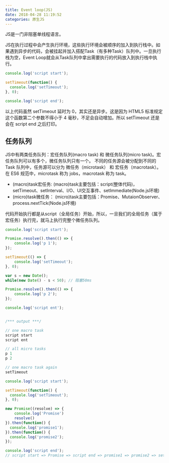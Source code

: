 ```yaml
---
title: Event loop(JS)
date: 2018-04-28 11:19:52
categories: 原生JS
---
```

JS是一门非阻塞单线程语言。

JS在执行过程中会产生执行环境，这些执行环境会被顺序的加入到执行栈中。如果遇到异步的代码，会被挂起并加入搭配Task（有多种Task）队列中。一旦执行栈为空，Event Loop就会从Task队列中拿出需要执行的代码放入到执行栈中执行。
<!--more-->
```javascript
console.log('script start');

setTimeout(function() {
  console.log('setTimeout');
}, 0);

console.log('script end');
```
以上代码虽然 setTimeout 延时为 0，其实还是异步。这是因为 HTML5 标准规定这个函数第二个参数不得小于 4 毫秒，不足会自动增加。所以 setTimeout 还是会在 script end 之后打印。

## 任务队列
JS中有两类任务队列：宏任务队列(macro task) 和 微任务队列(micro task)。宏任务队列可以有多个，微任务队列只有一个。
不同的任务源会被分配到不同的 Task 队列中，任务源可以分为 微任务（microtask） 和 宏任务（macrotask）。在 ES6 规范中，microtask 称为 jobs，macrotask 称为 task。

- (macro)task宏任务:
    (macro)task主要包括：script(整体代码)，setTimeout、setInterval、I/O、UI交互事件、setImmediate(Node.js环境)
- (micro)task微任务：
    (micro)task主要包括：Promise、MutaionObserver、process.nextTick(Node.js环境)

代码开始执行都是从script（全局任务）开始，所以，一旦我们的全局任务（属于宏任务）执行完，就马上执行完整个微任务队列。
```javascript
console.log('script start');

Promise.resolve().then(() => {
    console.log('p 1');
});

setTimeout(() => {
    console.log('setTimeout');
}, 0);

var s = new Date();
while(new Date() - s < 50); // 阻塞50ms

Promise.resolve().then(() => {
    console.log('p 2');
});

console.log('script ent');


/*** output ***/

// one macro task
script start
script ent

// all micro tasks
p 1
p 2

// one macro task again
setTimeout
```

```javascript
console.log('script start');

setTimeout(function() {
  console.log('setTimeout');
}, 0);

new Promise((resolve) => {
    console.log('Promise')
    resolve()
}).then(function() {
  console.log('promise1');
}).then(function() {
  console.log('promise2');
});

console.log('script end');
// script start => Promise => script end => promise1 => promise2 => setTimeout
```
